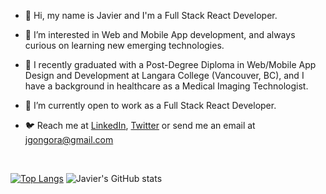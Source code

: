 - :vulcan_salute: Hi, my name is Javier and I'm a Full Stack React Developer.

- :dna: I’m interested in Web and Mobile App development, and always curious on learning new emerging technologies.

- :rocket: I recently graduated with a Post-Degree Diploma in Web/Mobile App Design and Development at Langara College (Vancouver, BC), and I have a background in healthcare as a Medical Imaging Technologist.

- :busts_in_silhouette:	I’m currently open to work as a Full Stack React Developer.

- :bird: Reach me at [LinkedIn](https://www.linkedin.com/in/javiergongora/), [Twitter](https://twitter.com/javigong) or send me an email at [jgongora@gmail.com](mailto:jgongora@gmail.com)

<br/>

[![Top Langs](https://github-readme-stats.vercel.app/api/top-langs/?username=javigong&count_private=true&layout=compact&langs_count=8&show_icons=true&theme=react)](https://github.com/anuraghazra/github-readme-stats) ![Javier's GitHub stats](https://github-readme-stats.vercel.app/api?username=javigong&count_private=true&theme=react&show_icons=true)


<!---
javigong/javigong is a ✨ special ✨ repository because its `README.md` (this file) appears on your GitHub profile.
You can click the Preview link to take a look at your changes.
--->
